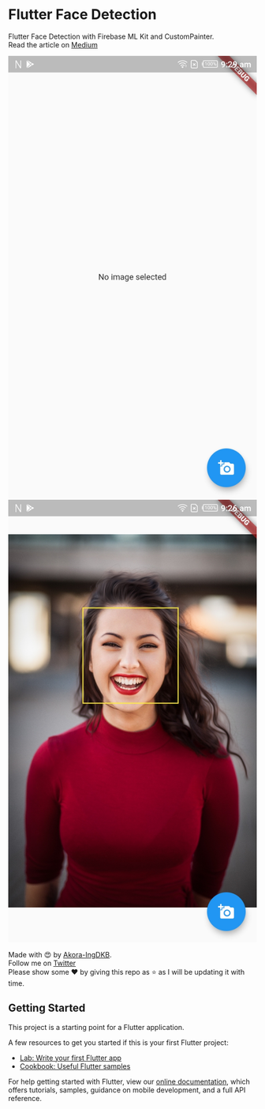# Flutter Face Detection 

Flutter Face Detection with Firebase ML Kit and CustomPainter.  
Read the article on [Medium]()  

<img src="shots/no_image.jpg"><img src="shots/found_face.jpg"><br />

Made with :heart_eyes: by [Akora-IngDKB](https://github.com/Akora-IngDKB).  
Follow me on [Twitter](https://twitter.com/AkoraIng_DKB)   
Please show some :heart: by giving this repo as :star: as I will be updating it with time.  

## Getting Started

This project is a starting point for a Flutter application.

A few resources to get you started if this is your first Flutter project:

- [Lab: Write your first Flutter app](https://flutter.dev/docs/get-started/codelab)
- [Cookbook: Useful Flutter samples](https://flutter.dev/docs/cookbook)

For help getting started with Flutter, view our
[online documentation](https://flutter.dev/docs), which offers tutorials,
samples, guidance on mobile development, and a full API reference.  